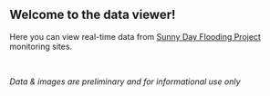 ## Welcome to the data viewer!

Here you can view real-time data from 
<a href="https://tarheels.live/sunny/" target="_blank">Sunny Day Flooding Project</a> 
monitoring sites.

</br>

*Data & images are preliminary and for informational use only*
